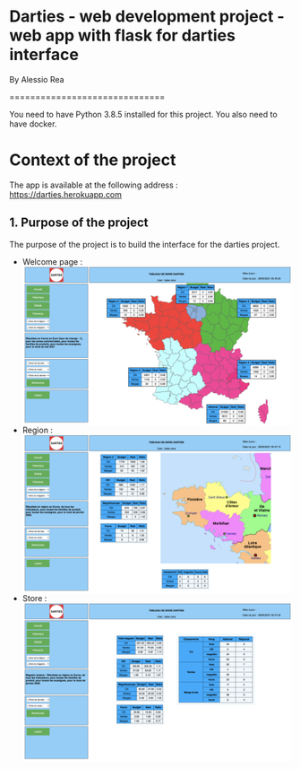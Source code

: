 # Darties - web development project -  web app with flask for darties interface

By Alessio Rea

==============================

You need to have Python 3.8.5 installed for this project. You also need to have docker.

# Context of the project

The app is available at the following address : https://darties.herokuapp.com


## 1. Purpose of the project

The purpose of the project is to build the interface for the darties project.

- Welcome page :
    <img src="static/images/accueil.png" alt="Markdown Monster icon" style="float: left; margin-right: 10px;" />

- Region :
    <img src="static/images/region.png" alt="Markdown Monster icon" style="float: left; margin-right: 10px;" />

- Store :
    <img src="static/images/magasin.png" alt="Markdown Monster icon" style="float: left; margin-right: 10px;" />


